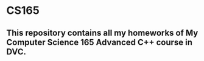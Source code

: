 # CS165
## This repository contains all my homeworks of My Computer Science 165 Advanced C++ course in DVC.
